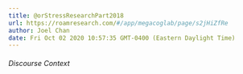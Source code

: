 ```yaml
---
title: @orStressResearchPart2018
url: https://roamresearch.com/#/app/megacoglab/page/s2jHiZfRe
author: Joel Chan
date: Fri Oct 02 2020 10:57:35 GMT-0400 (Eastern Daylight Time)
---
```




###### Discourse Context


